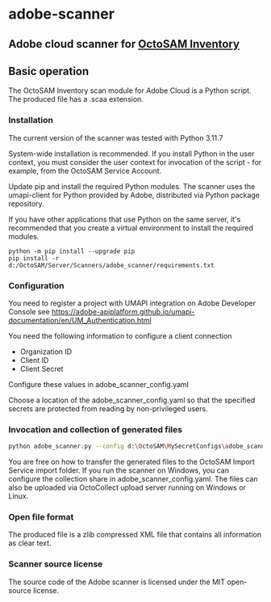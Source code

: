 # adobe-scanner

## Adobe cloud scanner for [OctoSAM Inventory](https://www.octosoft.ch)

## Basic operation

The OctoSAM Inventory scan module for Adobe Cloud is a Python script.
The produced file has a .scaa extension.

### Installation

The current version of the scanner was tested with Python 3.11.7

System-wide installation is recommended. If you install Python in the user context,
you must consider the user context for invocation of the script - for example, from the OctoSAM Service Account.

Update pip and install the required Python modules. 
The scanner uses the umapi-client for Python provided by Adobe, distributed via 
Python package repository. 

If you have other applications that use Python on the same server, 
it's recommended that you create a virtual environment to install the required modules.

```shell
python -m pip install --upgrade pip
pip install -r d:/OctoSAM/Server/Scanners/adobe_scanner/requirements.txt
```

### Configuration

You need to register a project with UMAPI integration on Adobe Developer Console
see https://adobe-apiplatform.github.io/umapi-documentation/en/UM_Authentication.html

You need the following information to configure a client connection

* Organization ID
* Client ID
* Client Secret

Configure these values in adobe_scanner_config.yaml

Choose a location of the adobe_scanner_config.yaml so that the specified 
secrets are protected from reading by non-privileged users.

### Invocation and collection of generated files

```bash
python adobe_scanner.py --config d:\OctoSAM\MySecretConfigs\adobe_scanner_config.yaml
```

You are free on how to transfer the generated files to the OctoSAM Import Service import folder.
If you run the scanner on Windows, you can configure the collection share in adobe_scanner_config.yaml.
The files can also be uploaded via OctoCollect upload server running on Windows or Linux.

### Open file format

The produced file is a zlib compressed XML file that contains all information as clear text.

### Scanner source license

The source code of the Adobe scanner is licensed under the MIT open-source license. 
